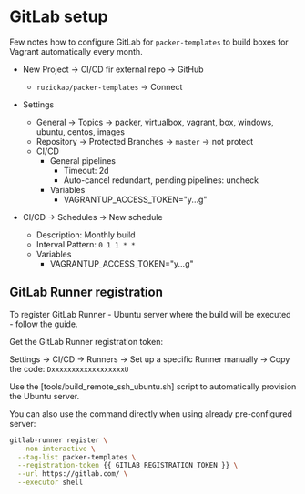 # GitLab setup

Few notes how to configure GitLab for `packer-templates` to build boxes for
Vagrant automatically every month.

* New Project -> CI/CD fir external repo -> GitHub
  * `ruzickap/packer-templates` -> Connect

* Settings
  * General -> Topics -> packer, virtualbox, vagrant, box, windows, ubuntu,
     centos, images
  * Repository -> Protected Branches -> `master` -> not protect
  * CI/CD
    * General pipelines
      * Timeout: 2d
      * Auto-cancel redundant, pending pipelines: uncheck
    * Variables
      * VAGRANTUP_ACCESS_TOKEN="y...g"

* CI/CD -> Schedules -> New schedule
  * Description: Monthly build
  * Interval Pattern: `0 1 1 * *`
  * Variables
    * VAGRANTUP_ACCESS_TOKEN="y...g"

## GitLab Runner registration

To register GitLab Runner - Ubuntu server where the build will be executed -
follow the guide.

Get the GitLab Runner registration token:

Settings -> CI/CD -> Runners -> Set up a specific Runner manually -> Copy the
code: `DxxxxxxxxxxxxxxxxxxU`

Use the [tools/build_remote_ssh_ubuntu.sh] script to automatically provision the
Ubuntu server.

You can also use the command directly when using already pre-configured server:

```bash
gitlab-runner register \
  --non-interactive \
  --tag-list packer-templates \
  --registration-token {{ GITLAB_REGISTRATION_TOKEN }} \
  --url https://gitlab.com/ \
  --executor shell
```
